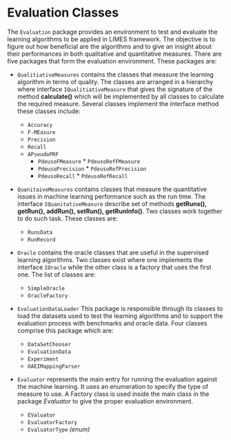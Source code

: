 # Evaluation Classes

The `Evaluation` package provides an environment to test and evaluate the learning algorithms to be applied in LIMES framework. The objective is to figure out how beneficial are the algorithms and to give an insight about their performances in both qualitative and quantitative measures.
 There are five packages that form the evaluation environment. These packages are:
 
- `QualitiativeMeasures` contains the classes that measure the learning algorithm in  terms of quality. The classes are arranged in a hierarchy where interface `IQualitiativeMeasure` that gives the signature of the method **calculate()** which will be implemented by all classes to calculate the required measure. Several classes implement the interface method these classes include:
    * `Accuracy`
    * `F-MEasure`
    * `Precision`
    * `Recall`
    * `APseudoPRF`
        * `PdeusoFMeasure`
                * `PdeusoRefFMeasure` 
        * `PdeusoPrecision`
                * `PdeusoRefPrecision`  
        * `PdeusoRecall`
                * `PdeusoRefRecall`                      


- `QuanitaiveMeasures` contains classes that measure the quantitative issues in machine learning performance such as the run time. The interface `IQuanitativeMeasure` describe set of methods **getRuns(), getRun(), addRun(), setRun(), getRunInfo()**. Two classes work together to do such task. These classes are:
    * `RunsData`
    * `RunRecord`
 
- `Oracle` contains the oracle classes that are useful in the supervised learning algorithms. Two classes exist where one implements the interface `IOracle` while the other class is a factory that uses the first one. The list of classes are:
    * `SimpleOracle`
    * `OracleFactory`

- `EvaluationDataLoader`  This package is responsible through its classes to load the datasets used to test the learning algorithms and to support the evaluation process with benchmarks and oracle data. Four classes comprise this package which are:
    * `DataSetChooser`
    * `EvaluationData`
    * `Experiment`
    * `OAEIMappingParser`
                
 

- `Evaluator` represents the main entry for running the evaluation against the machine learning. It uses an enumeration to specify the type of measure to use. A Factory class is used inside the main class in the package *Evaluator* to give the proper evaluation environment.
    * `EValuator`
    * `EvaluatorFactory`
    * `EvaluatorType` *(enum)*